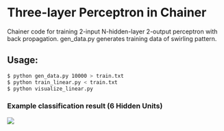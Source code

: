 # Three-layer Perceptron in Chainer

Chainer code for training 2-input N-hidden-layer 2-output perceptron with back propagation.
gen_data.py generates training data of swirling pattern.

## Usage:

```bash
$ python gen_data.py 10000 > train.txt
$ python train_linear.py < train.txt
$ python visualize_linear.py
```

### Example classification result (6 Hidden Units)

<img src="https://dl.dropboxusercontent.com/u/1698760/github/three_checker_6units.png" />
